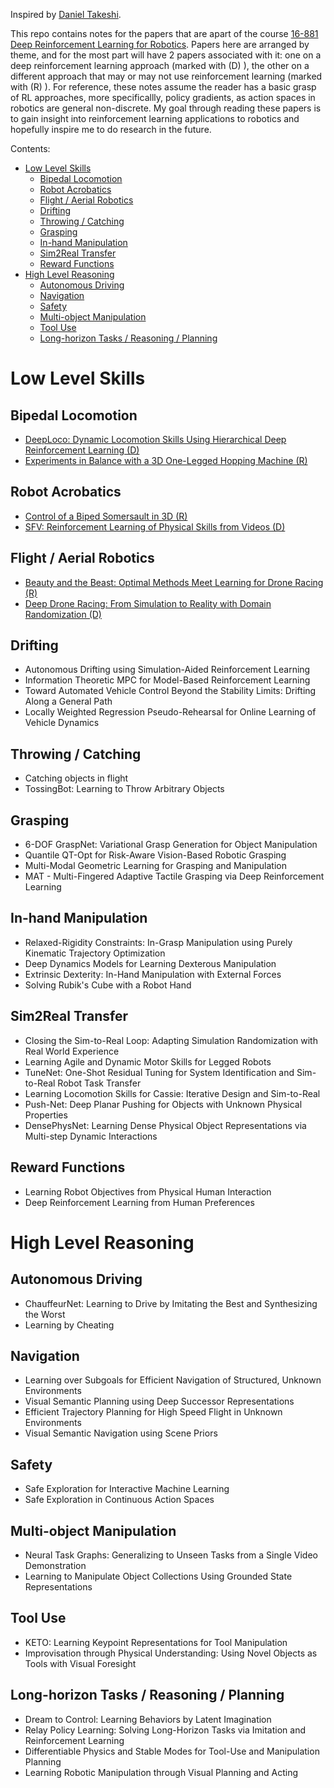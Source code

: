Inspired by [Daniel Takeshi][1].

This repo contains notes for the papers that are apart of the course [16-881 Deep Reinforcement Learning for Robotics][2]. Papers here are arranged by theme, and for the most part will have 2 papers associated with it: one on a deep reinforcement learning approach (marked with (D) ), the other on a different approach that may or may not use reinforcement learning (marked with (R) ). For reference, these notes assume the reader has a basic grasp of RL approaches, more specificallly, policy gradients, as action spaces in robotics are general non-discrete. My goal through reading these papers is to gain insight into reinforcement learning applications to robotics and hopefully inspire me to do research in the future. 

Contents:
- [Low Level Skills](#low-level-skills)
  - [Bipedal Locomotion](#bipedal-locomotion)
  - [Robot Acrobatics](#robot-acrobatics)
  - [Flight / Aerial Robotics](#flight--aerial-robotics)
  - [Drifting](#drifting)
  - [Throwing / Catching](#throwing--catching)
  - [Grasping](#grasping)
  - [In-hand Manipulation](#in-hand-manipulation)
  - [Sim2Real Transfer](#sim2real-transfer)
  - [Reward Functions](#reward-functions)
- [High Level Reasoning](#high-level-reasoning)
  - [Autonomous Driving](#autonomous-driving)
  - [Navigation](#navigation)
  - [Safety](#safety)
  - [Multi-object Manipulation](#multi-object-manipulation)
  - [Tool Use](#tool-use)
  - [Long-horizon Tasks / Reasoning / Planning](#long-horizon-tasks--reasoning--planning)

# Low Level Skills

## Bipedal Locomotion
- [DeepLoco: Dynamic Locomotion Skills Using Hierarchical Deep Reinforcement Learning (D)](https://github.com/jeffreytsaw/16881_Paper_Notes/blob/master/Low%20Level%20Skills/DeepLoco:%20Dynamic%20Locomotion%20Skills%20Using%20Hierarchical%20Deep%20Reinforcement%20Learning.md)
- [Experiments in Balance with a 3D One-Legged Hopping Machine (R)](https://github.com/jeffreytsaw/16881_Paper_Notes/blob/master/Low%20Level%20Skills/Experiments%20in%20Balance%20with%20a%203D%20One-Legged%20Hopping%20Machine.md)

## Robot Acrobatics
- [Control of a Biped Somersault in 3D (R)](https://github.com/jeffreytsaw/16881_Paper_Notes/blob/master/Low%20Level%20Skills/Control%20of%20a%20Biped%20Somersault%20in%203D.md) 
- [SFV: Reinforcement Learning of Physical Skills from Videos (D)](https://github.com/jeffreytsaw/16881_Paper_Notes/blob/master/Low%20Level%20Skills/SFV:%20Reinforcement%20Learning%20of%20Physical%20Skills%20from%20Videos.md)

## Flight / Aerial Robotics
- [Beauty and the Beast: Optimal Methods Meet Learning for Drone Racing (R)](https://github.com/jeffreytsaw/16881_Paper_Notes/blob/master/Low%20Level%20Skills/Beauty%20and%20the%20Beast:%20Optimal%20Methods%20Meet%20Learning%20for%20Drone%20Racing.md)
- [Deep Drone Racing: From Simulation to Reality with Domain Randomization (D)](https://github.com/jeffreytsaw/16881_Paper_Notes/blob/master/Low%20Level%20Skills/Deep%20Drone%20Racing:%20from%20Simulation%20to%20Reality%20with%20Domain%20Randomization.md)

## Drifting
- Autonomous Drifting using Simulation-Aided Reinforcement Learning
- Information Theoretic MPC for Model-Based Reinforcement Learning
- Toward Automated Vehicle Control Beyond the Stability Limits: Drifting Along a General Path
- Locally Weighted Regression Pseudo-Rehearsal for Online Learning of Vehicle Dynamics

## Throwing / Catching
- Catching objects in flight
- TossingBot: Learning to Throw Arbitrary Objects

## Grasping
- 6-DOF GraspNet: Variational Grasp Generation for Object Manipulation
- Quantile QT-Opt for Risk-Aware Vision-Based Robotic Grasping
- Multi-Modal Geometric Learning for Grasping and Manipulation
- MAT - Multi-Fingered Adaptive Tactile Grasping via Deep Reinforcement Learning

## In-hand Manipulation
- Relaxed-Rigidity Constraints: In-Grasp Manipulation using Purely Kinematic Trajectory Optimization
- Deep Dynamics Models for Learning Dexterous Manipulation
- Extrinsic Dexterity: In-Hand Manipulation with External Forces
- Solving Rubik's Cube with a Robot Hand

## Sim2Real Transfer
- Closing the Sim-to-Real Loop: Adapting Simulation Randomization with Real World Experience
- Learning Agile and Dynamic Motor Skills for Legged Robots
- TuneNet: One-Shot Residual Tuning for System Identification and Sim-to-Real Robot Task Transfer
- Learning Locomotion Skills for Cassie: Iterative Design and Sim-to-Real
- Push-Net: Deep Planar Pushing for Objects with Unknown Physical Properties
- DensePhysNet: Learning Dense Physical Object Representations via Multi-step Dynamic Interactions

## Reward Functions
- Learning Robot Objectives from Physical Human Interaction
- Deep Reinforcement Learning from Human Preferences

# High Level Reasoning

## Autonomous Driving
- ChauffeurNet: Learning to Drive by Imitating the Best and Synthesizing the Worst
- Learning by Cheating

## Navigation
- Learning over Subgoals for Efficient Navigation of Structured, Unknown Environments
- Visual Semantic Planning using Deep Successor Representations
- Efficient Trajectory Planning for High Speed Flight in Unknown Environments
- Visual Semantic Navigation using Scene Priors

## Safety
- Safe Exploration for Interactive Machine Learning
- Safe Exploration in Continuous Action Spaces

## Multi-object Manipulation
- Neural Task Graphs: Generalizing to Unseen Tasks from a Single Video Demonstration
- Learning to Manipulate Object Collections Using Grounded State Representations

## Tool Use
- KETO: Learning Keypoint Representations for  Tool Manipulation
- Improvisation through Physical Understanding: Using Novel Objects as Tools with Visual Foresight

## Long-horizon Tasks / Reasoning / Planning
- Dream to Control: Learning Behaviors by Latent Imagination
- Relay Policy Learning: Solving Long-Horizon Tasks via Imitation and Reinforcement Learning
- Differentiable Physics and Stable Modes for Tool-Use and Manipulation Planning
- Learning Robotic Manipulation through Visual Planning and Acting














[1]: https://github.com/DanielTakeshi/Paper_Notes
[2]: https://sites.google.com/view/16-881-cmu/home
